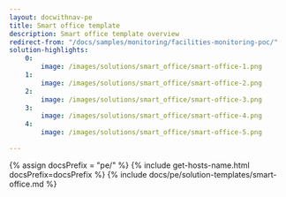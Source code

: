```yaml
---
layout: docwithnav-pe
title: Smart office template
description: Smart office template overview
redirect-from: "/docs/samples/monitoring/facilities-monitoring-poc/"
solution-highlights:
    0:
        image: /images/solutions/smart_office/smart-office-1.png
    1:
        image: /images/solutions/smart_office/smart-office-2.png
    2:
        image: /images/solutions/smart_office/smart-office-3.png
    3:
        image: /images/solutions/smart_office/smart-office-4.png
    4:
        image: /images/solutions/smart_office/smart-office-5.png

---
```


{% assign docsPrefix = "pe/" %}
{% include get-hosts-name.html docsPrefix=docsPrefix %}
{% include docs/pe/solution-templates/smart-office.md %}